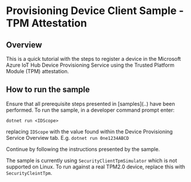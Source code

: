 # Provisioning Device Client Sample - TPM Attestation

## Overview

This is a quick tutorial with the steps to register a device in the Microsoft Azure IoT Hub Device Provisioning Service using the Trusted Platform Module (TPM) attestation.

## How to run the sample

Ensure that all prerequisite steps presented in [samples](..\) have been performed.
To run the sample, in a developer command prompt enter:

`dotnet run <IDScope>`

replacing `IDScope` with the value found within the Device Provisioning Service Overview tab. E.g. `dotnet run 0ne1234ABCD`

Continue by following the instructions presented by the sample.

The sample is currently using `SecurityClientTpmSimulator` which is not supported on Linux. To run against a real TPM2.0 device, replace this with `SecurityCleintTpm`.
